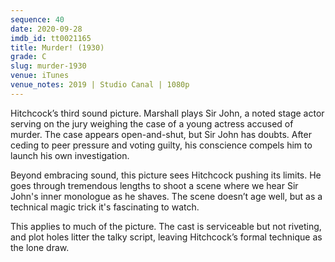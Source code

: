 ```yaml
---
sequence: 40
date: 2020-09-28
imdb_id: tt0021165
title: Murder! (1930)
grade: C
slug: murder-1930
venue: iTunes
venue_notes: 2019 | Studio Canal | 1080p
---
```


Hitchcock’s third sound picture. Marshall plays Sir John, a noted stage actor serving on the jury weighing the case of a young actress accused of murder. The case appears open-and-shut, but Sir John has doubts. After ceding to peer pressure and voting guilty, his conscience compels him to launch his own investigation.

<!-- end -->

Beyond embracing sound, this picture sees Hitchcock pushing its limits. He goes through tremendous lengths to shoot a scene where we hear Sir John's inner monologue as he shaves. The scene doesn’t age well, but as a technical magic trick it's fascinating to watch.

This applies to much of the picture. The cast is serviceable but not riveting, and plot holes litter the talky script, leaving Hitchcock’s formal technique as the lone draw.
